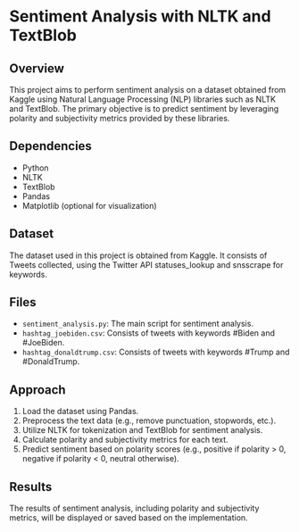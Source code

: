 # Sentiment Analysis with NLTK and TextBlob

## Overview
This project aims to perform sentiment analysis on a dataset obtained from Kaggle using Natural Language Processing (NLP) libraries such as NLTK and TextBlob. The primary objective is to predict sentiment by leveraging polarity and subjectivity metrics provided by these libraries.

## Dependencies
- Python
- NLTK
- TextBlob
- Pandas
- Matplotlib (optional for visualization)

## Dataset
The dataset used in this project is obtained from Kaggle. It consists of Tweets collected, using the Twitter API statuses_lookup and snsscrape for keywords.

## Files
- `sentiment_analysis.py`: The main script for sentiment analysis.
- `hashtag_joebiden.csv`: Consists of tweets with keywords #Biden and #JoeBiden.
- `hashtag_donaldtrump.csv`: Consists of tweets with keywords #Trump and #DonaldTrump.
  

## Approach
1. Load the dataset using Pandas.
2. Preprocess the text data (e.g., remove punctuation, stopwords, etc.).
3. Utilize NLTK for tokenization and TextBlob for sentiment analysis.
4. Calculate polarity and subjectivity metrics for each text.
5. Predict sentiment based on polarity scores (e.g., positive if polarity > 0, negative if polarity < 0, neutral otherwise).


## Results
The results of sentiment analysis, including polarity and subjectivity metrics, will be displayed or saved based on the implementation.
